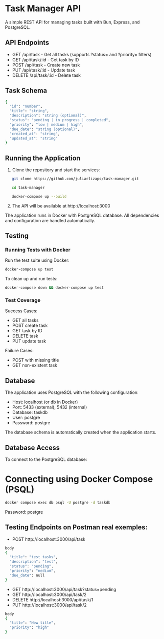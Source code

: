 # Task Manager API

A simple REST API for managing tasks built with Bun, Express, and PostgreSQL.

## API Endpoints

- GET /api/task - Get all tasks (supports ?status= and ?priority= filters)
- GET /api/task/:id - Get task by ID
- POST /api/task - Create new task
- PUT /api/task/:id - Update task
- DELETE /api/task/:id - Delete task

## Task Schema
```bash
{
  "id": "number",
  "title": "string",
  "description": "string (optional)",
  "status": "pending | in progress | completed",
  "priority": "low | medium | high",
  "due_date": "string (optional)",
  "created_at": "string",
  "updated_at": "string"
}
```
## Running the Application

1. Clone the repository and start the services:
```bash
   git clone https://github.com/juliaelizaps/task-manager.git
```
```bash
   cd task-manager
```
```bash
   docker-compose up --build
```
2. The API will be available at http://localhost:3000

The application runs in Docker with PostgreSQL database. All dependencies and configuration are handled automatically.

## Testing

### Running Tests with Docker

Run the test suite using Docker:
```bash
docker-compose up test
```

To clean up and run tests:
```bash
docker-compose down && docker-compose up test
```

### Test Coverage

Success Cases:
- GET all tasks
- POST create task
- GET task by ID
- DELETE task
- PUT update task

Failure Cases:
- POST with missing title
- GET non-existent task 

## Database

The application uses PostgreSQL with the following configuration:
- Host: localhost (or db in Docker)
- Port: 5433 (external), 5432 (internal)
- Database: taskdb
- User: postgre
- Password: postgre

The database schema is automatically created when the application starts.

## Database Access

To connect to the PostgreSQL database:

   # Connecting using Docker Compose (PSQL)
   ```bash
   docker compose exec db psql -U postgre -d taskdb
   ```
Password: postgre

## Testing Endpoints on Postman real exemples:


- POST http://localhost:3000/api/task
```bash
body
{
  "title": "test tasks",
  "description": "test",
  "status": "pending",
  "priority": "medium",
  "due_date": null
}
```
- GET http://localhost:3000/api/task?status=pending
- GET http://localhost:3000/api/task/2
- DELETE http://localhost:3000/api/task/1
- PUT http://localhost:3000/api/task/2

```bash
body
{
  "title": "New title",
  "priority": "high"
}
```